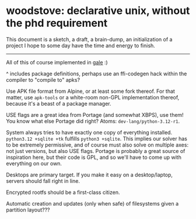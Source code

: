 # woodstove: declarative unix, without the phd requirement

This document is a sketch, a draft, a brain-dump, an initialization of a project
I hope to some day have the time and energy to finish.

---

All of this of course implemented in [gale](//sr.ht/~klardotsh/gale) :)

^ includes package definitions, perhaps use an ffi-codegen hack within the
compiler to "compile to" apks?

Use APK file format from Alpine, or at least some fork thereof. For that
matter, use `apk-tools` or a white-room non-GPL implementation thereof, because
it's a beast of a package manager.

USE flags are a great idea from Portage (and somewhat XBPS), use them! You know
what else Portage did right? Atoms: `dev-lang/python-3.12-r1`.

System always tries to have exactly one copy of everything installed.
`python3.12 +sqlite +tk` fulfills `python3 +sqlite`. This implies our solver
has to be extremely permissive, and of course must also solve on multiple axes:
not just versions, but also USE flags. Portage is probably a great source of
inspiration here, but their code is GPL, and so we'll have to come up with
everything on our own.

Desktops are primary target. If you make it easy on a desktop/laptop, servers
should fall right in line.

Encrypted rootfs should be a first-class citizen.

Automatic creation and updates (only when safe) of filesystems given a partition
layout???
